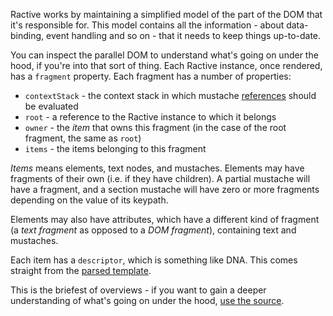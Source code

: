 Ractive works by maintaining a simplified model of the part of the DOM that it's responsible for. This model contains all the information - about data-binding, event handling and so on - that it needs to keep things up-to-date.

You can inspect the parallel DOM to understand what's going on under the hood, if you're into that sort of thing. Each Ractive instance, once rendered, has a `fragment` property. Each fragment has a number of properties:

* `contextStack` - the context stack in which mustache [references]() should be evaluated
* `root` - a reference to the Ractive instance to which it belongs
* `owner` - the *item* that owns this fragment (in the case of the root fragment, the same as `root`)
* `items` - the items belonging to this fragment

*Items* means elements, text nodes, and mustaches. Elements may have fragments of their own (i.e. if they have children). A partial mustache will have a fragment, and a section mustache will have zero or more fragments depending on the value of its keypath.

Elements may also have attributes, which have a different kind of fragment (a *text fragment* as opposed to a *DOM fragment*), containing text and mustaches.

Each item has a `descriptor`, which is something like DNA. This comes straight from the [parsed template]().

This is the briefest of overviews - if you want to gain a deeper understanding of what's going on under the hood, [use the source](https://github.com/RactiveJS/Ractive/tree/master/src).
